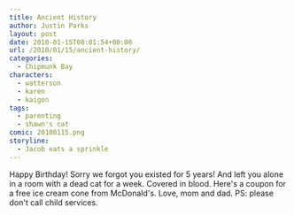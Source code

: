 ```yaml
---
title: Ancient History
author: Justin Parks
layout: post
date: 2010-01-15T08:01:54+00:00
url: /2010/01/15/ancient-history/
categories:
  - Chipmunk Bay
characters:
  - watterson
  - karen
  - kaigon
tags:
  - parenting
  - shawn's cat
comic: 20100115.png 
storyline:
  - Jacob eats a sprinkle
---
```

Happy Birthday! Sorry we forgot you existed for 5 years! And left you alone in a room with a dead cat for a week. Covered in blood. Here's a coupon for a free ice cream cone from McDonald's. Love, mom and dad.  PS: please don't call child services.